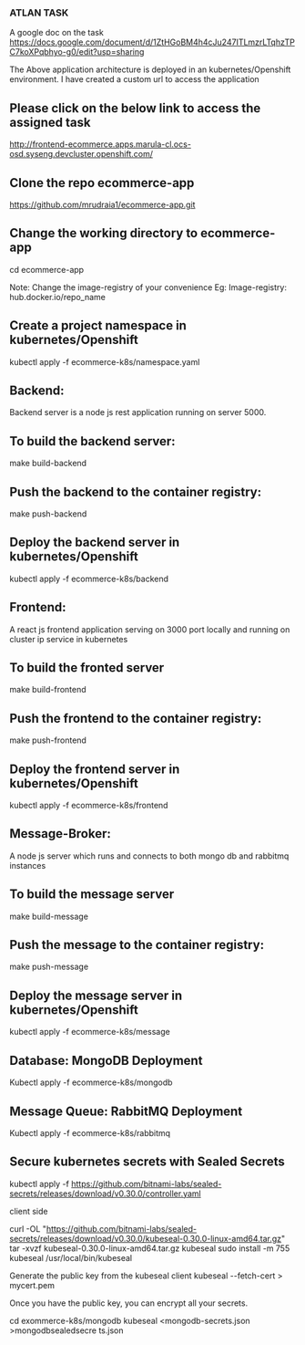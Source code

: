 ### ATLAN TASK
A google doc on the task
https://docs.google.com/document/d/1ZtHGoBM4h4cJu247ITLmzrLTqhzTPC7koXPqbhyo-g0/edit?usp=sharing 


The Above application architecture is deployed in an kubernetes/Openshift environment. I have created a custom url to access the application 

## Please click on the below link to access the assigned task
http://frontend-ecommerce.apps.marula-cl.ocs-osd.syseng.devcluster.openshift.com/  

## Clone the repo ecommerce-app
https://github.com/mrudraia1/ecommerce-app.git 

## Change the working directory to ecommerce-app
cd ecommerce-app

Note: Change the image-registry of your convenience
Eg: Image-registry: hub.docker.io/repo_name

## Create a project namespace in kubernetes/Openshift
kubectl apply -f ecommerce-k8s/namespace.yaml

## Backend:
Backend server is a node js rest application running on server 5000. 

## To build the backend server:
make build-backend 

## Push the backend to the container registry:
make push-backend

## Deploy the backend server in kubernetes/Openshift
kubectl apply -f ecommerce-k8s/backend




## Frontend: 
A react js frontend application serving on 3000 port locally and running on cluster ip service in kubernetes

## To build the fronted server
make build-frontend

## Push the frontend to the container registry:
make push-frontend

## Deploy the frontend server in kubernetes/Openshift
kubectl apply -f ecommerce-k8s/frontend 


## Message-Broker:
A node js server which runs and connects to both mongo db and rabbitmq instances


## To build the message server
make build-message

## Push the message to the container registry:
make push-message

## Deploy the message server in kubernetes/Openshift
kubectl apply -f ecommerce-k8s/message 


## Database: MongoDB Deployment
Kubectl apply -f ecommerce-k8s/mongodb

## Message Queue: RabbitMQ Deployment
Kubectl apply -f ecommerce-k8s/rabbitmq


## Secure kubernetes secrets with Sealed Secrets
kubectl apply -f https://github.com/bitnami-labs/sealed-secrets/releases/download/v0.30.0/controller.yaml 

client side

curl -OL "https://github.com/bitnami-labs/sealed-secrets/releases/download/v0.30.0/kubeseal-0.30.0-linux-amd64.tar.gz"
tar -xvzf kubeseal-0.30.0-linux-amd64.tar.gz kubeseal
sudo install -m 755 kubeseal /usr/local/bin/kubeseal


Generate the public key  from the kubeseal client
kubeseal --fetch-cert > mycert.pem

Once you have the public key, you can encrypt all your secrets.

cd exommerce-k8s/mongodb
kubeseal <mongodb-secrets.json >mongodbsealedsecre
ts.json

